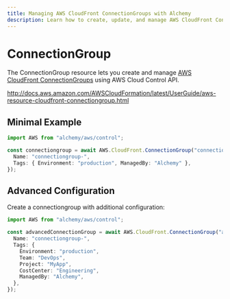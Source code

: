 ```yaml
---
title: Managing AWS CloudFront ConnectionGroups with Alchemy
description: Learn how to create, update, and manage AWS CloudFront ConnectionGroups using Alchemy Cloud Control.
---
```


# ConnectionGroup

The ConnectionGroup resource lets you create and manage [AWS CloudFront ConnectionGroups](https://docs.aws.amazon.com/cloudfront/latest/userguide/) using AWS Cloud Control API.

http://docs.aws.amazon.com/AWSCloudFormation/latest/UserGuide/aws-resource-cloudfront-connectiongroup.html

## Minimal Example

```ts
import AWS from "alchemy/aws/control";

const connectiongroup = await AWS.CloudFront.ConnectionGroup("connectiongroup-example", {
  Name: "connectiongroup-",
  Tags: { Environment: "production", ManagedBy: "Alchemy" },
});
```

## Advanced Configuration

Create a connectiongroup with additional configuration:

```ts
import AWS from "alchemy/aws/control";

const advancedConnectionGroup = await AWS.CloudFront.ConnectionGroup("advanced-connectiongroup", {
  Name: "connectiongroup-",
  Tags: {
    Environment: "production",
    Team: "DevOps",
    Project: "MyApp",
    CostCenter: "Engineering",
    ManagedBy: "Alchemy",
  },
});
```

